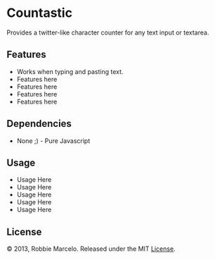 Countastic
==========

Provides a twitter-like character counter for any text input or textarea.

## Features

+ Works when typing and pasting text.
+ Features here
+ Features here
+ Features here
+ Features here

## Dependencies

+ None ;) - Pure Javascript

## Usage

+ Usage Here
+ Usage Here
+ Usage Here
+ Usage Here
+ Usage Here

## License

© 2013, Robbie Marcelo. Released under the MIT [License].

[License]: http://o
